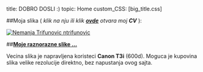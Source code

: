 title: DOBRO DOSLI :)
topic: Home
custom_CSS: [big_title.css]


##Moja slika ( *klik na nju ili klik [**ovde**][cv] otvara moj **CV*** ): 
  
[![Nemanja Trifunovic ntrifunovic](http://farm9.staticflickr.com/8521/8578423345_d31e51e333_h.jpg)][cv]

[cv]: http://rs.linkedin.com/in/ntrifunovic/

##[**Moje raznorazne slike …**](/pictures)

Vecina slika je napravljena koristeci **Canon T3i** (600d).
Moguca je kupovina slika velike rezolucije direktno, bez napustanja ovog sajta.
